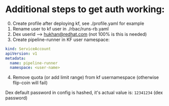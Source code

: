 
# Additional steps to get auth working: 

0. Create profile after deploying kf, see ./profile.yaml for example
1. Rename user to kf user in ./rbac/runs-rb.yaml
2. Dex userid --> hukhan@redhat.com (not 100% is this is needed)
3. Create pipeline-runner in KF user namespace: 
```yaml
kind: ServiceAccount
apiVersion: v1
metadata:
  name: pipeline-runner
  namespace: <user-name> 
```
4. Remove quota (or add limit range) from kf usernamespace (otherwise flip-coin will fail)

Dex default password in config is hashed, it's actual value is: `12341234` (dex password)